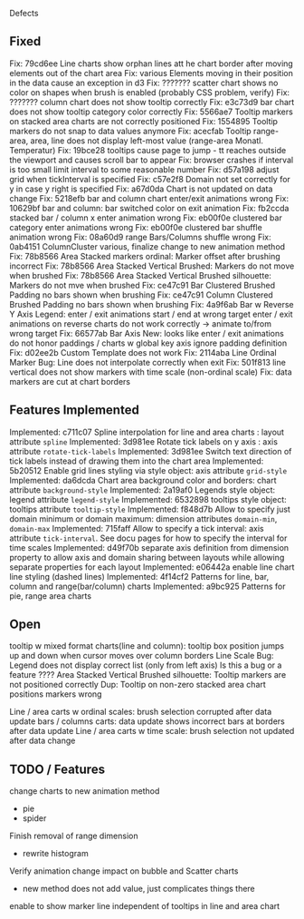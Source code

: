 Defects

Fixed
-----

Fix: 79cd6ee Line charts show orphan lines att he chart border after moving elements out of the chart area
Fix: various Elements moving in their position in the data cause an exception in d3
Fix: ??????? scatter chart shows no color on shapes when brush is enabled (probably CSS problem, verify)
Fix: ??????? column chart does not show tooltip correctly
Fix: e3c73d9 bar chart does not show tooltip category color correctly
Fix: 5566ae7 Tooltip markers on stacked area charts are not correctly positioned
Fix: 1554895 Tooltip markers do not snap to data values anymore
Fix: acecfab Tooltip range-area, area, line does not display left-most value (range-area Monatl. Temperatur)
Fix: 19bce28 tooltips cause page to jump - tt reaches outside the viewport and causes scroll bar to appear
Fix: browser crashes if interval is too small limit interval to some reasonable number
Fix: d57a198 adjust grid when tickInterval is specified
Fix: c57e2f8 Domain not set correctly for y in case y right is specified
Fix: a67d0da Chart is not updated on data change
Fix: 5218efb bar and column chart enter/exit animations wrong
Fix: 10629bf bar and column: bar switched color on exit animation
Fix: fb2ccda stacked bar / column x enter animation wrong
Fix: eb00f0e clustered bar category enter animations wrong
Fix: eb00f0e clustered bar shuffle animation wrong
Fix: 08a60d9 range Bars/Columns shuffle wrong
Fix: 0ab4151 ColumnCluster various, finalize change to new animation method
Fix: 78b8566 Area Stacked markers ordinal: Marker offset after brushing incorrect
Fix: 78b8566 Area Stacked Vertical Brushed: Markers do not move when brushed
Fix: 78b8566 Area Stacked Vertical Brushed silhouette: Markers do not mve when brushed
Fix: ce47c91 Bar Clustered Brushed Padding no bars shown when brushing
Fix: ce47c91 Column Clustered Brushed Padding no bars shown when brushing
Fix: 4a9f6ab Bar w Reverse Y Axis Legend: enter / exit animations start / end at wrong target enter / exit animations on reverse charts do not work correctly                                                                                                  -> animate to/from wrong target
Fix: 66577ab Bar Axis New: looks like enter / exit animations do not honor paddings / charts w global key axis ignore padding definition
Fix: d02ee2b Custom Template does not work
Fix: 2114aba Line Ordinal Marker Bug: Line does not interpolate correctly when exit
Fix: 501f813 line vertical does not show markers with time scale (non-ordinal scale)
Fix: data markers are cut at chart borders


Features Implemented
--------------------

Implemented: c711c07 Spline interpolation for line and area charts : layout attribute `spline`
Implemented: 3d981ee Rotate tick labels on y axis : axis attribute `rotate-tick-labels`
Implemented: 3d981ee Switch text direction of tick labels instead of drawing them into the chart area
Implemented: 5b20512 Enable grid lines styling via style object: axis attribute `grid-style`
Implemented: da6dcda Chart area background color and borders: chart attribute `background-style`
Implemented: 2a19af0 Legends style object: legend attribute `legend-style`
Implemented: 6532898 tooltips style object: tooltips attribute `tooltip-style`
Implemented: f848d7b Allow to specify just domain minimum or domain maximum: dimension attributes `domain-min`, `domain-max`
Implemented: 715faff Allow to specify a tick interval: axis attribute `tick-interval`. See docu pages for how to specify the interval for time scales
Implemented: d49f70b separate axis definition from dimension property to allow axis and domain sharing between layouts while allowing separate properties for each layout
Implemented: e06442a enable line chart line styling (dashed lines)
Implemented: 4f14cf2 Patterns for line, bar, column and range(bar/column) charts
Implemented: a9bc925 Patterns for pie, range area charts

Open
----


tooltip w mixed format charts(line and column): tooltip box position jumps up and down when cursor moves over column borders
Line Scale Bug: Legend does not display correct list (only from left axis) Is this a bug or a feature ????
Area Stacked Vertical Brushed silhouette: Tooltip markers are not positioned correctly
Dup: Tooltip on non-zero stacked area chart positions markers wrong

Line / area carts w ordinal scales: brush selection corrupted after data update
bars / columns carts: data update shows incorrect bars at borders after data update
Line / area carts w time scale: brush selection not updated after data change

TODO / Features
---------------

change charts to new animation method

- pie
- spider

Finish removal of range dimension
- rewrite histogram

Verify animation change impact on bubble and Scatter charts
- new method does not add value, just complicates things there

enable to show marker line independent of tooltips in line and area chart
